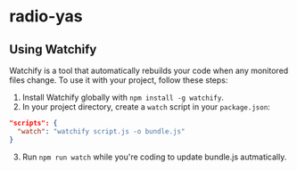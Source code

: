 # radio-yas
## Using Watchify

Watchify is a tool that automatically rebuilds your code when any monitored files change. To use it with your project, follow these steps:

1. Install Watchify globally with `npm install -g watchify`.
2. In your project directory, create a `watch` script in your `package.json`:

```json
"scripts": {
  "watch": "watchify script.js -o bundle.js"
}
```
3. Run `npm run watch` while you're coding to update bundle.js autmatically.